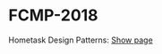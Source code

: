 # FCMP-2018

Hometask Design Patterns: [Show page](https://anton-yatskevich.github.io/FCMP-2018/dist)
